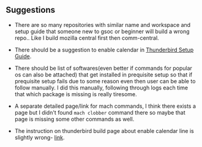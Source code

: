 ## Suggestions

* There are so many repositories with similar name and workspace and setup guide that someone new to gsoc or beginner will build a wrong repo.. Like I build mozilla central first then comm-central.

* There should be a suggestion to enable calendar in [Thunderbird Setup Guide](https://developer.mozilla.org/en-US/docs/Mozilla/Developer_guide/Build_Instructions/Simple_Thunderbird_build).

* There should be list of softwares(even better if commands for popular os can also be attached) that get installed in prequisite setup so that if prequisite setup fails due to some reason even then user can be able to follow manually. I did this manually, following through logs each time that which package is missing is really tiresome.

* A separate detailed page/link for mach commands, I think there exists a page but I didn't found `mach clobber` command there so maybe that page is missing some other commands as well. 

* The instruction on thunderbird build page about enable calendar line is slightly wrong- [link](https://developer.mozilla.org/en-US/docs/Mozilla/Developer_guide/Build_Instructions/Simple_Thunderbird_build#Build_configuration).
